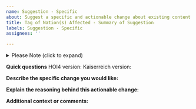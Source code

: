 ```yaml
---
name: Suggestion - Specific
about: Suggest a specific and actionable change about existing content. These suggestions should be under a paragraph in length, otherwise see 'Suggestion - Addition/Broad/Lore' below
title: Tag of Nation(s) Affected - Summary of Suggestion
labels: Suggestion - Specific
assignees: ''

---
```


<details>
<summary>Please Note (click to expand)</summary>
Suggestions that don't match this template will be closed. We understand this can seem harsh, but in order to ensure we are able to keep on track of bugs other serious issues it is vital our issue tracker is kept organised. The kinds of suggestions that will get close and directed elsewhere include, but are not limited to:
- Anything that suggests adding new content
- Anything that is focused around changing lore
- Anything that will take a significant amount of time to implement
- Anything that isn't specific and actionable change about existing content, as the template specifies
Please know that this isn't out of any disrespect for the ideas you might have for the mod, and encourage people with a passion to get involved either on the subreddit, the discord or even via joining the team itself. But that being said, suggestions that don't match this template will be closed.
</details>

**Quick questions**
HOI4 version:
Kaiserreich version:

**Describe the specific change you would like:**


**Explain the reasoning behind this actionable change:**


**Additional context or comments:**
